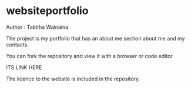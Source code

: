 # websiteportfolio

Author : Tabitha Wainaina

The project is my portfolio that has an about me section about me and my contacts.

You can fork the repository and view it with a browser or code editor

ITS LINK HERE

The licence to the website is included in the repository.
